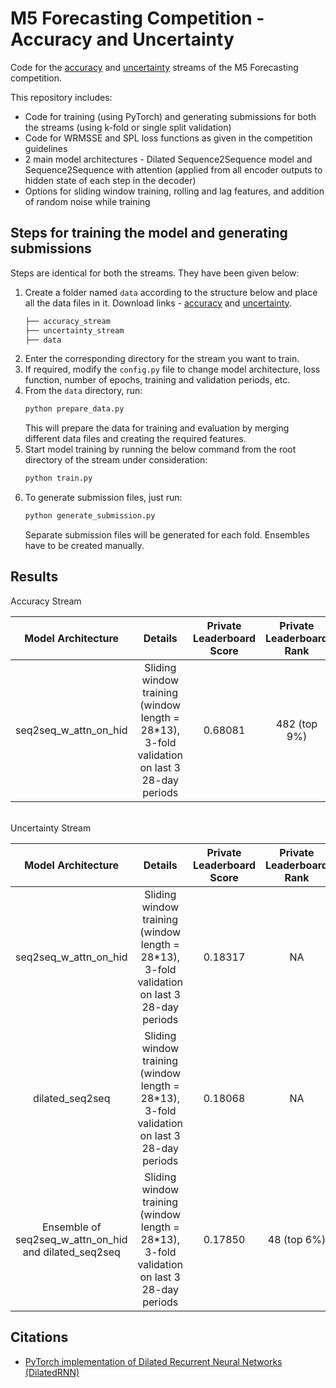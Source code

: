 # M5 Forecasting Competition - Accuracy and Uncertainty 
Code for the [accuracy](https://www.kaggle.com/c/m5-forecasting-accuracy) and 
[uncertainty](https://www.kaggle.com/c/m5-forecasting-uncertainty) streams of the M5 Forecasting competition.

This repository includes:
- Code for training (using PyTorch) and generating submissions for both the streams (using k-fold or single split validation)
- Code for WRMSSE and SPL loss functions as given in the competition guidelines
- 2 main model architectures - Dilated Sequence2Sequence model and Sequence2Sequence with attention 
(applied from all encoder outputs to hidden state of each step in the decoder)
- Options for sliding window training, rolling and lag features, and addition of random noise while training

## Steps for training the model and generating submissions

Steps are identical for both the streams. They have been given below:

1. Create a folder named `data` according to the structure below and place all the
 data files in it. Download links - [accuracy](https://www.kaggle.com/c/m5-forecasting-accuracy/data) and
  [uncertainty](https://www.kaggle.com/c/m5-forecasting-uncertainty/data).
    ```bash
    ├── accuracy_stream
    ├── uncertainty_stream
    ├── data
    ```
2. Enter the corresponding directory for the stream you want to train.
3. If required, modify the `config.py` file to change model architecture, loss function, number of epochs, training and validation periods, etc.
3. From the `data` directory, run:
    ```bash
    python prepare_data.py
    ```
    This will prepare the data for training and evaluation by merging different data files and creating the required features.
4. Start model training by running the below command from the root directory of the stream under consideration:
    ```bash
    python train.py
    ```
5. To generate submission files, just run:
    ```bash
    python generate_submission.py
    ```
   Separate submission files will be generated for each fold. Ensembles have to be created manually.

## Results

Accuracy Stream

| Model Architecture        | Details | Private Leaderboard Score | Private Leaderboard Rank
|:-------------------------:|:-------:|:-------------------------:|:-----------------------:|
| seq2seq_w_attn_on_hid | Sliding window training (window length = 28*13), 3-fold validation on last 3 28-day periods | 0.68081 | 482 (top 9%)


\
Uncertainty Stream

| Model Architecture        | Details | Private Leaderboard Score | Private Leaderboard Rank
|:-------------------------:|:-------:|:-------------------------:|:-----------------------:|
| seq2seq_w_attn_on_hid                                 | Sliding window training (window length = 28*13), 3-fold validation on last 3 28-day periods | 0.18317 | NA
| dilated_seq2seq                                       | Sliding window training (window length = 28*13), 3-fold validation on last 3 28-day periods | 0.18068 | NA
| Ensemble of seq2seq_w_attn_on_hid and dilated_seq2seq | Sliding window training (window length = 28*13), 3-fold validation on last 3 28-day periods | 0.17850 | 48 (top 6%)

## Citations
- [PyTorch implementation of Dilated Recurrent Neural Networks (DilatedRNN)](https://github.com/zalandoresearch/pytorch-dilated-rnn)
